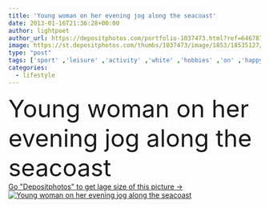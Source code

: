 ```yaml
---
title: 'Young woman on her evening jog along the seacoast'
date: 2013-01-16T21:36:28+00:00
author: lightpoet
author_url: https://depositphotos.com/portfolio-1037473.html?ref=64678756
image: https://st.depositphotos.com/thumbs/1037473/image/1853/18535127/api_thumb_450.jpg?forcejpeg=true
type: "post"
tags: ['sport' ,'leisure' ,'activity' ,'white' ,'hobbies' ,'on' ,'happy' ,'person' ,'one' ,'girl' ,'female' ,'young' ,'summer' ,'park' ,'outdoors' ,'vitality' ,'nature' ,'outdoor' ,'caucasian' ,'hobby' ,'sunny' ,'energy' ,'healthy' ,'warm' ,'lifestyles' ,'youth' ,'sea' ,'winter' ,'evening' ,'active' ,'woman' ,'fingers' ,'forest' ,'lifestyle' ,'fit' ,'fitness' ,'exercise' ,'coast' ,'seacoast' ,'recreation' ,'vacation' ,'alone' ,'run' ,'train' ,'outside' ,'running' ,'runner' ,'runners' ,'athletic' ,'the' ]
categories: 
  - lifestyle
---
```

<div aling="center">
            <font size="60"> Young woman on her evening jog along the seacoast</font>   
</div>
<div>
    <a href='https://st.depositphotos.com/thumbs/1037473/image/1853/18535127/api_thumb_450.jpg?forcejpeg=true?ref=64678756' target=_blank > Go "Depositphotos" to get lage size of this picture ->
        <img href='https://st.depositphotos.com/thumbs/1037473/image/1853/18535127/api_thumb_450.jpg?forcejpeg=true?ref=64678756' src='https://st.depositphotos.com/1037473/1853/i/950/depositphotos_18535127-stock-photo-young-woman-on-her-evening.jpg?forcejpeg=true' alt='Young woman on her evening jog along the seacoast' >
    </a>
</div>
